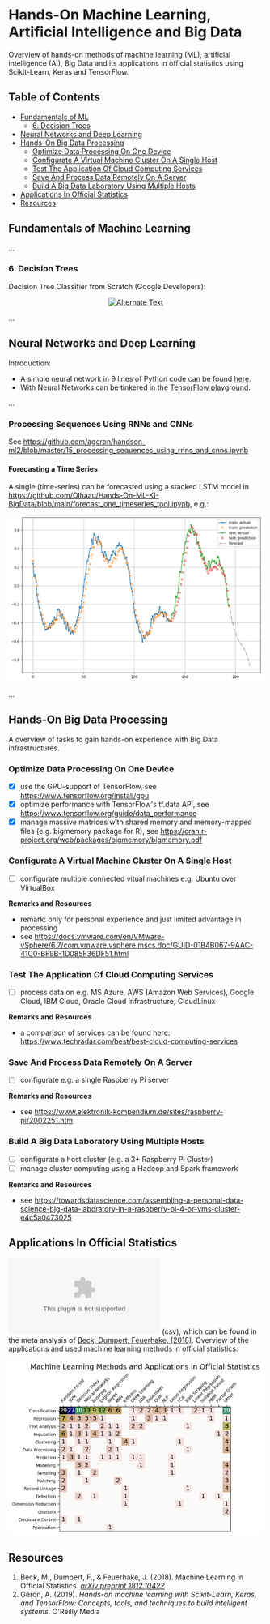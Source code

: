 


# Hands-On  Machine Learning, Artificial Intelligence and Big Data
Overview of hands-on methods of machine learning (ML), artificial intelligence (AI), Big Data and its applications in official statistics using Scikit-Learn, Keras and TensorFlow.

## Table of Contents
<!--
TODO: Soll sich einklappen
-->

- [Fundamentals of ML](#fundamentals-of-machine-learning)
  * [6. Decision Trees](#6-decision-trees)
- [Neural Networks and Deep Learning](#neural-networks-and-deep-learning)
- [Hands-On Big Data Processing](#hands-on-big-data-processing)
  * [Optimize Data Processing On One Device](#optimize-data-processing-on-one-device)
  * [Configurate A Virtual Machine Cluster On A Single Host](#configurate-a-virtual-machine-cluster-on-a-single-host)
  * [Test The Application Of Cloud Computing Services](#test-the-application-of-cloud-computing-services)
  * [Save And Process Data Remotely On A Server](#save-and-process-data-remotely-on-a-server)
  * [Build A Big Data Laboratory Using Multiple Hosts](#build-a-big-data-laboratory-using-multiple-hosts)
- [Applications In Official Statistics](#applications-in-official-statistics)
- [Resources](#resources)

## Fundamentals of Machine Learning
...

### 6. Decision Trees
Decision Tree Classifier from Scratch (Google Developers): 

<p align="center">
<a align ="center" href="https://www.youtube.com/watch?v=LDRbO9a6XPU" title="Link Title"><img src="https://img.youtube.com/vi/LDRbO9a6XPU/0.jpg" alt="Alternate Text" /></a>
</p>

...

## Neural Networks and Deep Learning
Introduction:
* A simple neural network in 9 lines of Python code can be found [here](https://medium.com/technology-invention-and-more/how-to-build-a-simple-neural-network-in-9-lines-of-python-code-cc8f23647ca1).
* With Neural Networks can be tinkered in the [TensorFlow playground](http://playground.tensorflow.org/#activation=sigmoid&batchSize=10&dataset=xor&regDataset=reg-plane&learningRate=1&regularizationRate=0&noise=20&networkShape=2,2,2,2&seed=0.88379&showTestData=false&discretize=false&percTrainData=70&x=true&y=true&xTimesY=false&xSquared=false&ySquared=false&cosX=false&sinX=false&cosY=false&sinY=false&collectStats=false&problem=classification&initZero=false&hideText=false).

...

### Processing Sequences Using RNNs and CNNs
See https://github.com/ageron/handson-ml2/blob/master/15_processing_sequences_using_rnns_and_cnns.ipynb


#### Forecasting a Time Series


A single (time-series) can be forecasted using a stacked LSTM model in https://github.com/Olhaau/Hands-On-ML-KI-BigData/blob/main/forecast_one_timeseries_tool.ipynb, e.g.:

<p align="center">
  <img width="600"  src="https://github.com/Olhaau/Hands-On-ML-KI-BigData/blob/main/timeseries_forecast.png">
</p>
...




## Hands-On Big Data Processing
A overview of tasks to gain hands-on experience with Big Data infrastructures.

### Optimize Data Processing On One Device
- [x] use the GPU-support of TensorFlow, see https://www.tensorflow.org/install/gpu
- [x] optimize performance with TensorFlow's tf.data API, see https://www.tensorflow.org/guide/data_performance  
- [x] manage massive matrices with shared memory and memory-mapped files (e.g. bigmemory package for R), see https://cran.r-project.org/web/packages/bigmemory/bigmemory.pdf

### Configurate A Virtual Machine Cluster On A Single Host
- [ ] configurate multiple connected vitual machines e.g. Ubuntu over VirtualBox

<b> Remarks and Resources </b>
- remark: only for personal experience and just limited advantage in processing
- see https://docs.vmware.com/en/VMware-vSphere/6.7/com.vmware.vsphere.mscs.doc/GUID-01B4B067-9AAC-41C0-BF9B-1D085F36DF51.html 

### Test The Application Of Cloud Computing Services 
- [ ] process data on e.g. MS Azure, AWS (Amazon Web Services), Google Cloud, IBM Cloud, Oracle Cloud Infrastructure, CloudLinux

<b> Remarks and Resources </b>
- a comparison of services can be found here: https://www.techradar.com/best/best-cloud-computing-services

### Save And Process Data Remotely On A Server
- [ ] configurate e.g. a single Raspberry Pi server

<b> Remarks and Resources </b>
- see https://www.elektronik-kompendium.de/sites/raspberry-pi/2002251.htm

### Build A Big Data Laboratory Using Multiple Hosts 
- [ ] configurate a host cluster (e.g. a 3+ Raspberry Pi Cluster)
- [ ] manage cluster computing using a Hadoop and Spark framework

<b> Remarks and Resources </b>
* see https://towardsdatascience.com/assembling-a-personal-data-science-big-data-laboratory-in-a-raspberry-pi-4-or-vms-cluster-e4c5a0473025


## Applications In Official Statistics
![Table of applications in official statistics](https://github.com/Olhaau/Hands-On-ML-KI-BigData/blob/main/ML_Applications_in_OS.csv) (csv), which can be found in the meta analysis of <a href=https://arxiv.org/abs/1812.10422> Beck, Dumpert, Feuerhake,  (2018)</a>. Overview of the applications and used machine learning methods in official statistics:

<p align="center">
  <img width="600"  src="https://github.com/Olhaau/Hands-On-ML-KI-BigData/blob/main/9_heatmap_ml_methods_and_applications.png">
</p>

## Resources
1. Beck, M., Dumpert, F., & Feuerhake, J. (2018). Machine Learning in Official Statistics. <i>
<a href=https://arxiv.org/abs/1812.10422> arXiv preprint  1812.10422</a>
</i>.
2. Géron, A. (2019). <i> Hands-on machine learning with Scikit-Learn, Keras, and TensorFlow: Concepts, tools, and techniques to build intelligent systems</i>. O'Reilly Media

<!--
TODO:
-> basic formatting
https://docs.github.com/en/github/writing-on-github/getting-started-with-writing-and-formatting-on-github/basic-writing-and-formatting-syntax
-> table of content generator: 
https://ecotrust-canada.github.io/markdown-toc/

-> markdown for video preview
[![decision tree from scratch](https://img.youtube.com/vi/LDRbO9a6XPU/0.jpg)](https://www.youtube.com/watch?v=LDRbO9a6XPU)

-->
